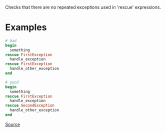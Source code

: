 
Checks that there are no repeated exceptions
used in 'rescue' expressions.

# Examples

```ruby
# bad
begin
  something
rescue FirstException
  handle_exception
rescue FirstException
  handle_other_exception
end

# good
begin
  something
rescue FirstException
  handle_exception
rescue SecondException
  handle_other_exception
end
```

[Source](http://www.rubydoc.info/gems/rubocop/RuboCop/Cop/Lint/DuplicateRescueException)